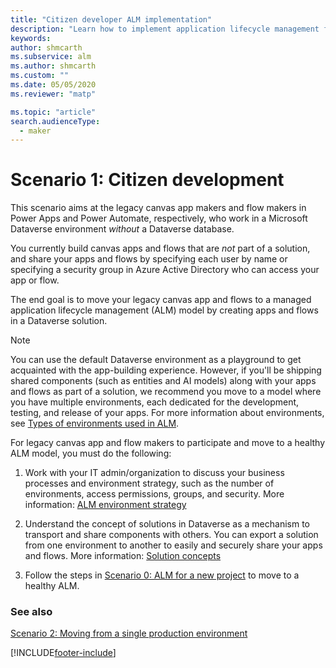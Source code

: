 ```yaml
---
title: "Citizen developer ALM implementation"
description: "Learn how to implement application lifecycle management for Power Platform citizen development. Move legacy canvas apps and flows to a healthy ALM model."
keywords: 
author: shmcarth
ms.subservice: alm
ms.author: shmcarth
ms.custom: ""
ms.date: 05/05/2020
ms.reviewer: "matp"

ms.topic: "article"
search.audienceType: 
  - maker
---
```

# Scenario 1: Citizen development
This scenario aims at the legacy canvas app makers and flow makers in Power Apps and Power Automate, respectively, who work in a Microsoft Dataverse environment *without* a Dataverse database.

You currently build canvas apps and flows that are *not* part of a solution, and
share your apps and flows by specifying each user by name or specifying a
security group in Azure Active Directory who can access your app or flow.

The end goal is to move your legacy canvas app and flows to a managed application lifecycle management (ALM) model by creating apps and flows in a Dataverse solution.

> [!NOTE]
> You can use the default Dataverse environment as a playground to get acquainted with the app-building experience. However, if you'll be shipping shared components (such as entities and AI models) along with your apps and flows as part of a solution, we recommend you move to a model where you have multiple environments, each dedicated for the development, testing, and release of your apps. For more information about environments, see [Types of environments used in ALM](basics-alm.md#types-of-environments-used-in-alm).

For legacy canvas app and flow makers to participate and move to a healthy ALM model, you must do the following:

1.  Work with your IT admin/organization to discuss your business processes and
    environment strategy, such as the number of environments, access
    permissions, groups, and security. More information: [ALM environment strategy](environment-strategy-alm.md)

2.  Understand the concept of solutions in Dataverse as a mechanism to transport and share components with others. You can export a solution from one environment to another to easily and securely share your apps and flows.
More information: [Solution concepts](solution-concepts-alm.md)

3.  Follow the steps in [Scenario 0: ALM for a new project](new-project-alm.md) to move to a healthy ALM.

### See also
[Scenario 2: Moving from a single production environment](move-from-single-env-alm.md)


[!INCLUDE[footer-include](../includes/footer-banner.md)]
